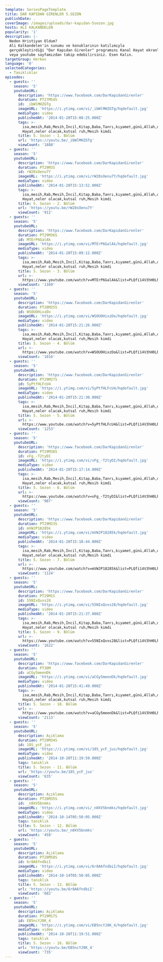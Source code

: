 ```yaml
---
template: SeriesPageTemplate
title: DAR KAPIDAN GİRENLER 5.SEZON
publishDate: .
coverImage: /images/uploads/dar-kapıdan-5sezon.jpg
hosts: ALİ KALKANDELEN
popularity: '1'
description: |-
  Neden Hristiyan Oldum?
  Ali Kalkandelen'in sunumu ve konuklarının katılımıyla 
  gerçekleştirdiği "Dar Kapıdan Girenler" programını Kanal Hayat ekranlarından 
  veya youtube sayfamızdan takip edebilirsiniz. Esen Kalın.
targetGroup: Herkes
language: '0'
selectedCategories:
  - Tanıklıklar
episodes:
  - guests: ''
    season: '5'
    youtubeURL:
      description: 'https://www.facebook.com/DarKapidanGirenler'
      duration: PT27M54S
      id: _ibWlMHZGTg
      imageURL: 'https://i.ytimg.com/vi/_ibWlMHZGTg/hqdefault.jpg'
      mediaType: video
      publishedAt: '2014-01-28T15:08:25.000Z'
      tags: >-
        isa,mesih,Rab,Mesih,İncil,Kitap,Baba,Tanrı,kıyamet,günü,Allah,depresyon,şifa,bereket,Özgürlük,Hastalık,Bunalım,Esenlik,Rahatlık,Mucize,Hristiyanlık,İman,Hz.,İsa,peygamber,İlah,Ruhsal,Protestan,Türk,Hristiyan,Kıyamet,İntihar,Cennet,Cehennem,din,lanet,Cin,Pastör,Kilise,Ahiret,yargı,Kanal
        Hayat,neler olacak,kutsal ruh,Mesih kimdi
      title: 5. Sezon - 1. Bölüm
      url: 'https://youtu.be/_ibWlMHZGTg'
      viewCount: '1888'
  - guests: ''
    season: '5'
    youtubeURL:
      description: 'https://www.facebook.com/DarKapidanGirenler'
      duration: PT29M3S
      id: rW28sOenu7Y
      imageURL: 'https://i.ytimg.com/vi/rW28sOenu7Y/hqdefault.jpg'
      mediaType: video
      publishedAt: '2014-01-28T15:13:52.000Z'
      tags: >-
        isa,mesih,Rab,Mesih,İncil,Kitap,Baba,Tanrı,kıyamet,günü,Allah,depresyon,şifa,bereket,Özgürlük,Hastalık,Bunalım,Esenlik,Rahatlık,Mucize,Hristiyanlık,İman,Hz.,İsa,peygamber,İlah,Ruhsal,Protestan,Türk,Hristiyan,Kıyamet,İntihar,Cennet,Cehennem,din,lanet,Cin,Pastör,Kilise,Ahiret,yargı,Kanal
        Hayat,neler olacak,kutsal ruh,Mesih kimdi
      title: 5. Sezon - 2. Bölüm
      url: 'https://youtu.be/rW28sOenu7Y'
      viewCount: '912'
  - guests: ''
    season: '5'
    youtubeURL:
      description: 'https://www.facebook.com/DarKapidanGirenler'
      duration: PT29M36S
      id: MTErP6GalAk
      imageURL: 'https://i.ytimg.com/vi/MTErP6GalAk/hqdefault.jpg'
      mediaType: video
      publishedAt: '2014-01-28T15:09:12.000Z'
      tags: >-
        isa,mesih,Rab,Mesih,İncil,Kitap,Baba,Tanrı,kıyamet,günü,Allah,depresyon,şifa,bereket,Özgürlük,Hastalık,Bunalım,Esenlik,Rahatlık,Mucize,Hristiyanlık,İman,Hz.,İsa,peygamber,İlah,Ruhsal,Protestan,Türk,Hristiyan,Kıyamet,İntihar,Cennet,Cehennem,din,lanet,Cin,Pastör,Kilise,Ahiret,yargı,Kanal
        Hayat,neler olacak,kutsal ruh,Mesih kimdi
      title: 5. Sezon - 3. Bölüm
      url: >-
        https://www.youtube.com/watch?v=MTErP6GalAk&list=PLQfi14V3hH0LhhHVpegJ-DIcAaxM2E6VA&index=13&t=0s
      viewCount: '1169'
  - guests: ''
    season: '5'
    youtubeURL:
      description: 'https://www.facebook.com/DarKapidanGirenler'
      duration: PT28M25S
      id: WSOUOHixzDo
      imageURL: 'https://i.ytimg.com/vi/WSOUOHixzDo/hqdefault.jpg'
      mediaType: video
      publishedAt: '2014-01-28T15:21:26.000Z'
      tags: >-
        isa,mesih,Rab,Mesih,İncil,Kitap,Baba,Tanrı,kıyamet,günü,Allah,depresyon,şifa,bereket,Özgürlük,Hastalık,Bunalım,Esenlik,Rahatlık,Mucize,Hristiyanlık,İman,Hz.,İsa,peygamber,İlah,Ruhsal,Protestan,Türk,Hristiyan,Kıyamet,İntihar,Cennet,Cehennem,din,lanet,Cin,Pastör,Kilise,Ahiret,yargı,Kanal
        Hayat,neler olacak,kutsal ruh,Mesih kimdi
      title: 5. Sezon - 4. Bölüm
      url: >-
        https://www.youtube.com/watch?v=WSOUOHixzDo&list=PLQfi14V3hH0LhhHVpegJ-DIcAaxM2E6VA&index=12&t=0s
      viewCount: '1016'
  - guests: ''
    season: '5'
    youtubeURL:
      description: 'https://www.facebook.com/DarKapidanGirenler'
      duration: PT29M27S
      id: 5yPtfHLFcU4
      imageURL: 'https://i.ytimg.com/vi/5yPtfHLFcU4/hqdefault.jpg'
      mediaType: video
      publishedAt: '2014-01-28T15:21:30.000Z'
      tags: >-
        isa,mesih,Rab,Mesih,İncil,Kitap,Baba,Tanrı,kıyamet,günü,Allah,depresyon,şifa,bereket,Özgürlük,Hastalık,Bunalım,Esenlik,Rahatlık,Mucize,Hristiyanlık,İman,Hz.,İsa,peygamber,İlah,Ruhsal,Protestan,Türk,Hristiyan,Kıyamet,İntihar,Cennet,Cehennem,din,lanet,Cin,Pastör,Kilise,Ahiret,yargı,Kanal
        Hayat,neler olacak,kutsal ruh,Mesih kimdi
      title: 5. Sezon - 5. Bölüm
      url: >-
        https://www.youtube.com/watch?v=5yPtfHLFcU4&list=PLQfi14V3hH0LhhHVpegJ-DIcAaxM2E6VA&index=11&t=0s
      viewCount: '1253'
  - guests: ''
    season: '5'
    youtubeURL:
      description: 'https://www.facebook.com/DarKapidanGirenler'
      duration: PT29M38S
      id: vFg_-T2tyDI
      imageURL: 'https://i.ytimg.com/vi/vFg_-T2tyDI/hqdefault.jpg'
      mediaType: video
      publishedAt: '2014-01-28T15:17:14.000Z'
      tags: >-
        isa,mesih,Rab,Mesih,İncil,Kitap,Baba,Tanrı,kıyamet,günü,Allah,depresyon,şifa,bereket,Özgürlük,Hastalık,Bunalım,Esenlik,Rahatlık,Mucize,Hristiyanlık,İman,Hz.,İsa,peygamber,İlah,Ruhsal,Protestan,Türk,Hristiyan,Kıyamet,İntihar,Cennet,Cehennem,din,lanet,Cin,Pastör,Kilise,Ahiret,yargı,Kanal
        Hayat,neler olacak,kutsal ruh,Mesih kimdi
      title: 5. Sezon - 6. Bölüm
      url: >-
        https://www.youtube.com/watch?v=vFg_-T2tyDI&list=PLQfi14V3hH0LhhHVpegJ-DIcAaxM2E6VA&index=10&t=0s
      viewCount: '987'
  - guests: ''
    season: '5'
    youtubeURL:
      description: 'https://www.facebook.com/DarKapidanGirenler'
      duration: PT29M23S
      id: mVWJP18285k
      imageURL: 'https://i.ytimg.com/vi/mVWJP18285k/hqdefault.jpg'
      mediaType: video
      publishedAt: '2014-01-28T15:18:44.000Z'
      tags: >-
        isa,mesih,Rab,Mesih,İncil,Kitap,Baba,Tanrı,kıyamet,günü,Allah,depresyon,şifa,bereket,Özgürlük,Hastalık,Bunalım,Esenlik,Rahatlık,Mucize,Hristiyanlık,İman,Hz.,İsa,peygamber,İlah,Ruhsal,Protestan,Türk,Hristiyan,Kıyamet,İntihar,Cennet,Cehennem,din,lanet,Cin,Pastör,Kilise,Ahiret,yargı,Kanal
        Hayat,neler olacak,kutsal ruh,Mesih kimdi
      title: 5. Sezon - 7. Bölüm
      url: >-
        https://www.youtube.com/watch?v=mVWJP18285k&list=PLQfi14V3hH0LhhHVpegJ-DIcAaxM2E6VA&index=9&t=0s
      viewCount: '1124'
  - guests: ''
    season: '5'
    youtubeURL:
      description: 'https://www.facebook.com/DarKapidanGirenler'
      duration: PT29M1S
      id: 55NIxQvxs28
      imageURL: 'https://i.ytimg.com/vi/55NIxQvxs28/hqdefault.jpg'
      mediaType: video
      publishedAt: '2014-01-28T15:21:37.000Z'
      tags: >-
        isa,mesih,Rab,Mesih,İncil,Kitap,Baba,Tanrı,kıyamet,günü,Allah,depresyon,şifa,bereket,Özgürlük,Hastalık,Bunalım,Esenlik,Rahatlık,Mucize,Hristiyanlık,İman,Hz.,İsa,peygamber,İlah,Ruhsal,Protestan,Türk,Hristiyan,Kıyamet,İntihar,Cennet,Cehennem,din,lanet,Cin,Pastör,Kilise,Ahiret,yargı,Kanal
        Hayat,neler olacak,kutsal ruh,Mesih kimdi
      title: 5. Sezon - 9. Bölüm
      url: >-
        https://www.youtube.com/watch?v=55NIxQvxs28&list=PLQfi14V3hH0LhhHVpegJ-DIcAaxM2E6VA&index=7&t=0s
      viewCount: '1622'
  - guests: ''
    season: '5'
    youtubeURL:
      description: 'https://www.facebook.com/DarKapidanGirenler'
      duration: PT30M
      id: aCGy5meenDk
      imageURL: 'https://i.ytimg.com/vi/aCGy5meenDk/hqdefault.jpg'
      mediaType: video
      publishedAt: '2014-01-28T15:41:49.000Z'
      tags: >-
        isa,mesih,Rab,Mesih,İncil,Kitap,Baba,Tanrı,kıyamet,günü,Allah,depresyon,şifa,bereket,Özgürlük,Hastalık,Bunalım,Esenlik,Rahatlık,Mucize,Hristiyanlık,İman,Hz.,İsa,peygamber,İlah,Ruhsal,Protestan,Türk,Hristiyan,Kıyamet,İntihar,Cennet,Cehennem,din,lanet,Cin,Pastör,Kilise,Ahiret,yargı,Kanal
        Hayat,neler olacak,kutsal ruh,Mesih kimdi
      title: 5. Sezon - 10. Bölüm
      url: >-
        https://www.youtube.com/watch?v=aCGy5meenDk&list=PLQfi14V3hH0LhhHVpegJ-DIcAaxM2E6VA&index=6&t=0s
      viewCount: '2113'
  - guests: ''
    season: '5'
    youtubeURL:
      description: Açıklama
      duration: PT29M34S
      id: 18S_ycF_jus
      imageURL: 'https://i.ytimg.com/vi/18S_ycF_jus/hqdefault.jpg'
      mediaType: video
      publishedAt: '2014-10-28T11:19:59.000Z'
      tags: tanıklık
      title: 5. Sezon - 11. Bölüm
      url: 'https://youtu.be/18S_ycF_jus'
      viewCount: '635'
  - guests: ''
    season: '5'
    youtubeURL:
      description: Açıklama
      duration: PT28M35S
      id: _n0XV5bnmks
      imageURL: 'https://i.ytimg.com/vi/_n0XV5bnmks/hqdefault.jpg'
      mediaType: video
      publishedAt: '2014-10-14T05:50:05.000Z'
      tags: tanıklık
      title: 5. Sezon - 12. Bölüm
      url: 'https://youtu.be/_n0XV5bnmks'
      viewCount: '458'
  - guests: ''
    season: '5'
    youtubeURL:
      description: Açıklama
      duration: PT28M58S
      id: 6r8A6fndbiI
      imageURL: 'https://i.ytimg.com/vi/6r8A6fndbiI/hqdefault.jpg'
      mediaType: video
      publishedAt: '2014-10-14T05:50:05.000Z'
      tags: tanıklık
      title: 5. Sezon - 13. Bölüm
      url: 'https://youtu.be/6r8A6fndbiI'
      viewCount: '682'
  - guests: ''
    season: '5'
    youtubeURL:
      description: Açıklama
      duration: PT29M17S
      id: EB5ncYJ8K_4
      imageURL: 'https://i.ytimg.com/vi/EB5ncYJ8K_4/hqdefault.jpg'
      mediaType: video
      publishedAt: '2014-10-28T11:19:51.000Z'
      tags: tanıklık
      title: 5. Sezon - 16. Bölüm
      url: 'https://youtu.be/EB5ncYJ8K_4'
      viewCount: '735'
---
```


